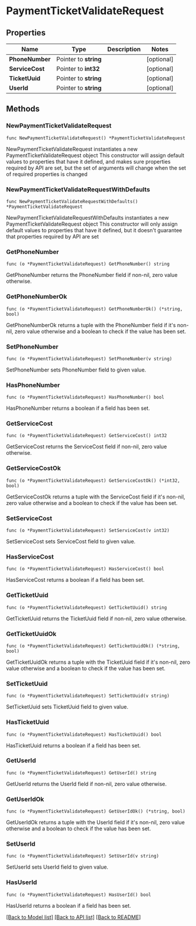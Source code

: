 # PaymentTicketValidateRequest

## Properties

Name | Type | Description | Notes
------------ | ------------- | ------------- | -------------
**PhoneNumber** | Pointer to **string** |  | [optional] 
**ServiceCost** | Pointer to **int32** |  | [optional] 
**TicketUuid** | Pointer to **string** |  | [optional] 
**UserId** | Pointer to **string** |  | [optional] 

## Methods

### NewPaymentTicketValidateRequest

`func NewPaymentTicketValidateRequest() *PaymentTicketValidateRequest`

NewPaymentTicketValidateRequest instantiates a new PaymentTicketValidateRequest object
This constructor will assign default values to properties that have it defined,
and makes sure properties required by API are set, but the set of arguments
will change when the set of required properties is changed

### NewPaymentTicketValidateRequestWithDefaults

`func NewPaymentTicketValidateRequestWithDefaults() *PaymentTicketValidateRequest`

NewPaymentTicketValidateRequestWithDefaults instantiates a new PaymentTicketValidateRequest object
This constructor will only assign default values to properties that have it defined,
but it doesn't guarantee that properties required by API are set

### GetPhoneNumber

`func (o *PaymentTicketValidateRequest) GetPhoneNumber() string`

GetPhoneNumber returns the PhoneNumber field if non-nil, zero value otherwise.

### GetPhoneNumberOk

`func (o *PaymentTicketValidateRequest) GetPhoneNumberOk() (*string, bool)`

GetPhoneNumberOk returns a tuple with the PhoneNumber field if it's non-nil, zero value otherwise
and a boolean to check if the value has been set.

### SetPhoneNumber

`func (o *PaymentTicketValidateRequest) SetPhoneNumber(v string)`

SetPhoneNumber sets PhoneNumber field to given value.

### HasPhoneNumber

`func (o *PaymentTicketValidateRequest) HasPhoneNumber() bool`

HasPhoneNumber returns a boolean if a field has been set.

### GetServiceCost

`func (o *PaymentTicketValidateRequest) GetServiceCost() int32`

GetServiceCost returns the ServiceCost field if non-nil, zero value otherwise.

### GetServiceCostOk

`func (o *PaymentTicketValidateRequest) GetServiceCostOk() (*int32, bool)`

GetServiceCostOk returns a tuple with the ServiceCost field if it's non-nil, zero value otherwise
and a boolean to check if the value has been set.

### SetServiceCost

`func (o *PaymentTicketValidateRequest) SetServiceCost(v int32)`

SetServiceCost sets ServiceCost field to given value.

### HasServiceCost

`func (o *PaymentTicketValidateRequest) HasServiceCost() bool`

HasServiceCost returns a boolean if a field has been set.

### GetTicketUuid

`func (o *PaymentTicketValidateRequest) GetTicketUuid() string`

GetTicketUuid returns the TicketUuid field if non-nil, zero value otherwise.

### GetTicketUuidOk

`func (o *PaymentTicketValidateRequest) GetTicketUuidOk() (*string, bool)`

GetTicketUuidOk returns a tuple with the TicketUuid field if it's non-nil, zero value otherwise
and a boolean to check if the value has been set.

### SetTicketUuid

`func (o *PaymentTicketValidateRequest) SetTicketUuid(v string)`

SetTicketUuid sets TicketUuid field to given value.

### HasTicketUuid

`func (o *PaymentTicketValidateRequest) HasTicketUuid() bool`

HasTicketUuid returns a boolean if a field has been set.

### GetUserId

`func (o *PaymentTicketValidateRequest) GetUserId() string`

GetUserId returns the UserId field if non-nil, zero value otherwise.

### GetUserIdOk

`func (o *PaymentTicketValidateRequest) GetUserIdOk() (*string, bool)`

GetUserIdOk returns a tuple with the UserId field if it's non-nil, zero value otherwise
and a boolean to check if the value has been set.

### SetUserId

`func (o *PaymentTicketValidateRequest) SetUserId(v string)`

SetUserId sets UserId field to given value.

### HasUserId

`func (o *PaymentTicketValidateRequest) HasUserId() bool`

HasUserId returns a boolean if a field has been set.


[[Back to Model list]](../README.md#documentation-for-models) [[Back to API list]](../README.md#documentation-for-api-endpoints) [[Back to README]](../README.md)


